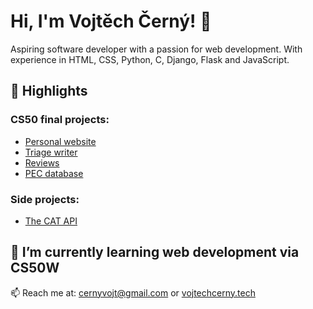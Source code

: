# Hi, I'm Vojtěch Černý! 👋

Aspiring software developer with a passion for web development. With experience in HTML, CSS, Python, C, Django, Flask and JavaScript.

## 🌟 Highlights
### **CS50 final projects**: 
- [Personal website](https://github.com/klokanpes/personal_website)
- [Triage writer](https://github.com/klokanpes/triage_writer)
- [Reviews](https://github.com/klokanpes/reviews)
- [PEC database](https://github.com/klokanpes/pec_database)

### **Side projects**:
- [The CAT API](https://github.com/klokanpes/the_cat_api)

## 🌱 I’m currently learning web development via CS50W

📫 Reach me at: [cernyvojt@gmail.com](mailto:cernyvojt@gmail.com) or [vojtechcerny.tech](https://vojtechcerny.tech) 





